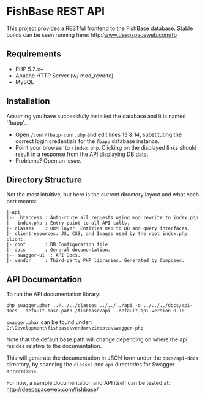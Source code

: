 FishBase REST API
=================

This project provides a RESTful frontend to the FishBase database. Stable builds can be seen running here: http:/www.deepspaceweb.com/fb

Requirements
---------------
* PHP 5.2.x+
* Apache HTTP Server (w/ mod_rewrite)
* MySQL

Installation
---------------
Assuming you have successfully installed the database and it is named 'fbapp'...

* Open `/conf/fbapp-conf.php` and edit lines 13 & 14, substituting the correct login credentials for the `fbapp` database instance.
* Point your browser to `/index.php`. Clicking on the displayed links should result in a response from the API displaying DB data.
* Problems? Open an issue.

Directory Structure
-------------------

Not the most intuitive, but here is the current directory layout and what each part means:

```
|-api
|-- .htaccess : Auto-route all requests using mod_rewrite to index.php
|-- index.php : Entry-point to all API calls.
|- classes    : ORM layer. Entities map to DB and query interfaces.
|- clientresources: JS, CSS, and Images used by the root index.php client.
|- conf       : DB Configuration file
|- docs       : General documentation.
|-- swagger-ui  : API Docs.
|- vendor     : Third-party PHP libraries. Generated by Composer.
```

API Documentation
-----------------

To run the API documentation library:

`php swagger.phar ../../../classes ../../../api -o ../../../docs/api-docs --default-base-path /fishbase/api --default-api-version 0.10`

`swagger.phar` can be found under: `C:\Development\fishbase\vendor\zircote\swagger-php`

Note that the default base path will change depending on where the api resides relative to the documentation.

This will generate the documentation in JSON form under the `docs/api-docs` directory, by scanning the `classes` and `api` directories for Swagger annotations.

For now, a sample documentation and API itself can be tested at: http://deepspaceweb.com/fishbase/